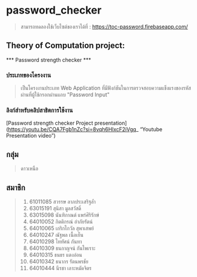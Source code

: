 # password_checker
> สามารถทดลองใช้เว็บไซต์ของเราได้ที่ : https://toc-password.firebaseapp.com/

## Theory of Computation project: 
***  Password strength checker  ***

### ประเภทของโครงงาน
> เป็นโครงงานประเภท Web Application ที่มีฟังก์ชันในการตรวจสอบความแข็งแรงของรหัสผ่านที่ผู้ใช้กรอกผ่านแถบ "Password Input"


### ลิงก์สำหรับคลิปสาธิตการใช้งาน
[Password strength checker Project presentation](https://youtu.be/CQA7Fgb1nZc?si=8vqh6HIxcF2iVgq_ “Youtube Presentation video”)

## กลุ่ม 
> ดาวเหนือ

## สมาชิก
> 1. 61011085 สวรรษ ลาภประเสริฐล้ำ
> 2. 63015191 สุนิสา มูลสวัสดิ์
> 3. 63015098 นันฑิกาณต์ แพร่ศิริรักษ์
> 4. 64010052 กิตติกรณ์ อำภัยรัตน์
> 5. 64010065 เกริกไกวัล สุพาเสพย์
> 6. 64010247 ณัฐพล เนื้อเย็น
> 7. 64010298 ไททัศน์ กันทา
> 8. 64010309 ธนกาญจน์ กันไพเราะ
> 9. 64010315 ธนธร แตงอ่อน
> 10. 64010342 ธนากร รัตนพรชัย
> 11. 64010444 นีรชา เลาะหมัดจิตร
